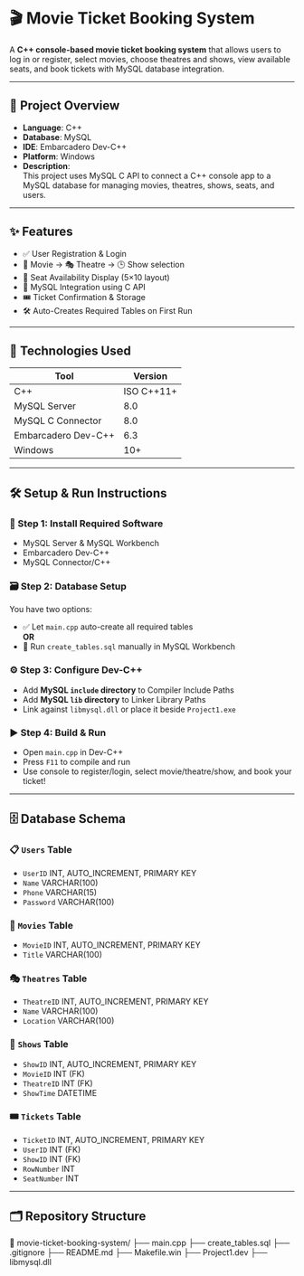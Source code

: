 # 🎬 Movie Ticket Booking System

A **C++ console-based movie ticket booking system** that allows users to log in or register, select movies, choose theatres and shows, view available seats, and book tickets with MySQL database integration.

---

## 🚀 Project Overview

- **Language**: C++
- **Database**: MySQL
- **IDE**: Embarcadero Dev-C++
- **Platform**: Windows  
- **Description**:  
  This project uses MySQL C API to connect a C++ console app to a MySQL database for managing movies, theatres, shows, seats, and users.

---

## ✨ Features

- ✅ User Registration & Login  
- 🎥 Movie → 🎭 Theatre → 🕒 Show selection  
- 💺 Seat Availability Display (5×10 layout)  
- 💾 MySQL Integration using C API  
- 🎟️ Ticket Confirmation & Storage  
- 🛠️ Auto-Creates Required Tables on First Run  

---

## 🧰 Technologies Used

| Tool                  | Version       |
|-----------------------|---------------|
| C++                   | ISO C++11+    |
| MySQL Server          | 8.0           |
| MySQL C Connector     | 8.0           |
| Embarcadero Dev-C++   | 6.3           |
| Windows               | 10+           |

---

## 🛠️ Setup & Run Instructions

### 🧩 Step 1: Install Required Software

- MySQL Server & MySQL Workbench  
- Embarcadero Dev-C++  
- MySQL Connector/C++  

### 🗃️ Step 2: Database Setup

You have two options:

- ✅ Let `main.cpp` auto-create all required tables  
**OR**
- 📝 Run `create_tables.sql` manually in MySQL Workbench

### ⚙️ Step 3: Configure Dev-C++

- Add **MySQL `include` directory** to Compiler Include Paths  
- Add **MySQL `lib` directory** to Linker Library Paths  
- Link against `libmysql.dll` or place it beside `Project1.exe`

### ▶️ Step 4: Build & Run

- Open `main.cpp` in Dev-C++
- Press `F11` to compile and run
- Use console to register/login, select movie/theatre/show, and book your ticket!

---

## 🗄️ Database Schema

### 📋 `Users` Table
- `UserID` INT, AUTO_INCREMENT, PRIMARY KEY  
- `Name` VARCHAR(100)  
- `Phone` VARCHAR(15)  
- `Password` VARCHAR(100)  

### 🎥 `Movies` Table
- `MovieID` INT, AUTO_INCREMENT, PRIMARY KEY  
- `Title` VARCHAR(100)  

### 🎭 `Theatres` Table
- `TheatreID` INT, AUTO_INCREMENT, PRIMARY KEY  
- `Name` VARCHAR(100)  
- `Location` VARCHAR(100)  

### 📅 `Shows` Table
- `ShowID` INT, AUTO_INCREMENT, PRIMARY KEY  
- `MovieID` INT (FK)  
- `TheatreID` INT (FK)  
- `ShowTime` DATETIME  

### 🎟️ `Tickets` Table
- `TicketID` INT, AUTO_INCREMENT, PRIMARY KEY  
- `UserID` INT (FK)  
- `ShowID` INT (FK)  
- `RowNumber` INT  
- `SeatNumber` INT  

---

## 🗂 Repository Structure
📁 movie-ticket-booking-system/
├── main.cpp
├── create_tables.sql
├── .gitignore
├── README.md
├── Makefile.win
├── Project1.dev
├── libmysql.dll





